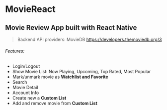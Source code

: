 # MovieReact
## Movie Review App built with React Native

> Backend API providers: MovieDB https://developers.themoviedb.org/3

###### Features:
- Login/Logout 
- Show Movie List: Now Playing, Upcoming, Top Rated, Most Popular
- Mark/unmark  movie as **Watchlist and Favorite** 
- Search
- Movie Detail
- Account Info
- Create new a **Custom List**
- Add and remove movie from **Custom List**




